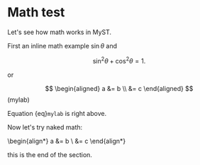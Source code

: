 # Math test

Let's see how math works in MyST.


First an inline math example $\sin\theta$ and

$$
\sin^2\theta + \cos^2\theta = 1.
$$

or

$$
\begin{aligned}
a &= b \\
  &= c
\end{aligned}
$$ (mylab)

Equation {eq}`mylab` is right above.


Now let's try naked math:

\begin{align*}
a &= b \\
  &= c
\end{align*}




this is the end of the section.
